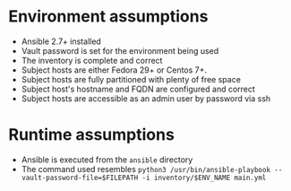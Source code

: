 # Environment assumptions

* Ansible 2.7+ installed
* Vault password is set for the environment being used
* The inventory is complete and correct
* Subject hosts are either Fedora 29+ or Centos 7+.
* Subject hosts are fully partitioned with plenty of free space
* Subject host's hostname and FQDN are configured and correct
* Subject hosts are accessible as an admin user by password via ssh

# Runtime assumptions

* Ansible is executed from the `ansible` directory
* The command used resembles `python3 /usr/bin/ansible-playbook --vault-password-file=$FILEPATH -i inventory/$ENV_NAME main.yml`
